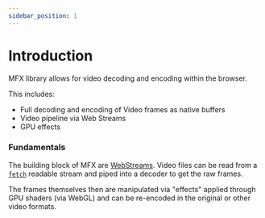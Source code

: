 ```yaml
---
sidebar_position: 1
---
```


# Introduction
MFX library allows for video decoding and encoding within the browser.

This includes:
- Full decoding and encoding of Video frames as native buffers
- Video pipeline via Web Streams
- GPU effects


### Fundamentals
The building block of MFX are [WebStreams](https://developer.mozilla.org/en-US/docs/Web/API/Streams_API). Video files can be read from a [`fetch`](https://developer.mozilla.org/en-US/docs/Web/API/Response/body) readable stream and piped into a decoder to get the raw frames.

The frames themselves then are manipulated via "effects" applied through GPU shaders (via WebGL) and can be re-encoded in the original or other video formats.
